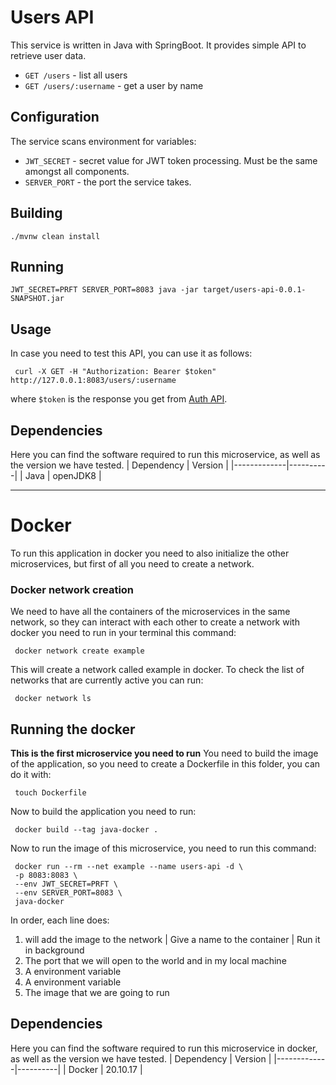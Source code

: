 # Users API
This service is written in Java with SpringBoot. It provides simple API to retrieve user data.

- `GET /users` - list all users
- `GET /users/:username` - get a user by name

## Configuration

The service scans environment for variables:
- `JWT_SECRET` - secret value for JWT token processing. Must be the same amongst all components.
- `SERVER_PORT` - the port the service takes.

## Building

```
./mvnw clean install
```
## Running
```
JWT_SECRET=PRFT SERVER_PORT=8083 java -jar target/users-api-0.0.1-SNAPSHOT.jar
```
## Usage
In case you need to test this API, you can use it as follows:
```
 curl -X GET -H "Authorization: Bearer $token" http://127.0.0.1:8083/users/:username
```
where `$token` is the response you get from [Auth API](/auth-api). 

## Dependencies
Here you can find the software required to run this microservice, as well as the version we have tested. 
|  Dependency | Version  |
|-------------|----------|
| Java        | openJDK8 |

---

# Docker
To run this application in docker you need to also initialize the other microservices, but first of all you need to 
create a network.

### Docker network creation
We need to have all the containers of the microservices in the same network, so they can interact with each other to create a network
with docker you need to run in your terminal this command:
```
 docker network create example
```
This will create a network called example in docker.
To check the list of networks that are currently active you can run:
```
 docker network ls
```

## Running the docker
**This is the first microservice you need to run**
You need to build the image of the application, so you need to create a Dockerfile in this folder, you can do it with:
```
 touch Dockerfile
```
Now to build the application you need to run:
```
 docker build --tag java-docker .
```


Now to run the image of this microservice, you need to run this command:

```
 docker run --rm --net example --name users-api -d \ 
 -p 8083:8083 \ 
 --env JWT_SECRET=PRFT \
 --env SERVER_PORT=8083 \
 java-docker 
```
In order, each line does:
1. will add the image to the network | Give a name to the container | Run it in background
2. The port that we will open to the world and in my local machine
3. A environment variable
4. A environment variable
5. The image that we are going to run


## Dependencies
Here you can find the software required to run this microservice in docker, as well as the version we have tested. 
|  Dependency | Version  |
|-------------|----------|
| Docker        | 20.10.17 |